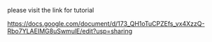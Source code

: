 please visit the link for tutorial

https://docs.google.com/document/d/173_QH1oTuCPZEfs_vx4XzzQ-Rbo7YLAEIMG8uSwmulE/edit?usp=sharing
